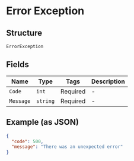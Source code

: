 
# Error Exception

## Structure

`ErrorException`

## Fields

| Name | Type | Tags | Description |
|  --- | --- | --- | --- |
| `Code` | `int` | Required | - |
| `Message` | `string` | Required | - |

## Example (as JSON)

```json
{
  "code": 500,
  "message": "There was an unexpected error"
}
```

